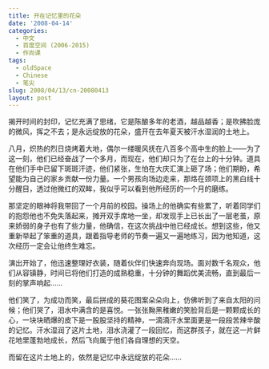 ```yaml
---
title: 开在记忆里的花朵
date: '2008-04-14'
categories:
  - 中文
  - 百度空间 (2006-2015)
  - 作尚课
tags:
  - oldSpace
  - Chinese
  - 笔尖
slug: 2008/04/13/cn-20080413
layout: post
---
```

揭开时间的封印，记忆充满了思绪，它是陈酿多年的老酒，越品越香；是吹拂脸庞的微风，挥之不去；是永远绽放的花朵，盛开在去年夏天被汗水湿润的土地上。

  八月，炽热的烈日烧烤着大地，偶尔一缕暖风抚在八百多个高中生的脸上——为了这一刻，他们已经奋战了一个多月，而现在，他们却只为了在台上的十分钟。道具在他们手中已留下斑斑汗迹，他们紧张，生怕在大庆汇演上砸了场；他们期盼，希望能为自己的家乡贡献一份力量。一个男孩向场边走来，那烙在颈项上的黑白线十分醒目，透过他微红的双眸，我似乎可以看到他所经历的一个月的磨练。

  那坚定的眼神将我带回了一个月前的校园。操场上的他确实有些累了，听着同学们的抱怨他也不免失落起来，摊开双手席地一坐，却发现手上已长出了一层老茧，原来娇弱的身子也有了些力量，他确信，在这次挑战中他已经成长。想到这些，他又重新举起了笨重的道具，跟着指导老师的节奏一遍又一遍地练习，因为他知道，这次经历一定会让他终生难忘。

  演出开始了，他迅速整理好衣装，随着伙伴们快速奔向现场。面对数千名观众，他们从容镇静，时间已将他们打造的成熟稳重，十分钟的舞蹈优美流畅，直到最后一刻的掌声响起……

  他们笑了，为成功而笑，最后拼成的葵花图案朵朵向上，仿佛听到了来自太阳的问候；他们哭了，泪水中满含的是喜悦。一张张黝黑稚嫩的笑脸背后是一颗颗成长的心，一块块晒爆的皮下是一股股坚持的精神，一滴滴汗水里面更是一段段苦辣辛酸的记忆。汗水湿润了这片土地，泪水浇灌了一段回忆，而这群孩子，就在这一片鲜花地里蓬勃地成长，然后飞向属于他们各自理想的天空。

  而留在这片土地上的，依然是记忆中永远绽放的花朵……
